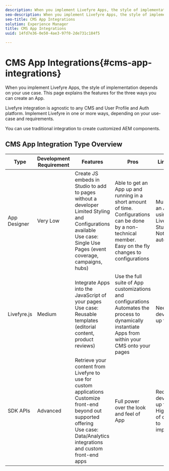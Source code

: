 ```yaml
---
description: When you implement Livefyre Apps, the style of implementation depends on your use case. This page explains the features for the three ways you can create an App.
seo-description: When you implement Livefyre Apps, the style of implementation depends on your use case. This page explains the features for the three ways you can create an App.
seo-title: CMS App Integrations
solution: Experience Manager
title: CMS App Integrations
uuid: 14fd7e36-0e50-4ae3-97f0-2de731c184f5

---
```


# CMS App Integrations{#cms-app-integrations}

When you implement Livefyre Apps, the style of implementation depends on your use case. This page explains the features for the three ways you can create an App.

Livefyre integration is agnostic to any CMS and User Profile and Auth platform. Implement Livefyre in one or more ways, depending on your use-case and requirements.

You can use traditional integration to create customized AEM components.

## CMS App Integration Type Overview

|Type|Development Requirement|Features|Pros|Limitations|
|--- |--- |--- |--- |--- |
|App Designer|Very Low|Create JS embeds in Studio to add to pages without a developer <br>Limited Styling and Configurations available </br>Use case: Single Use Pages (event coverage, campaigns, hubs)|Able to get an App up and running in a short amount of time. <br>Configurations can be done by a non-technical member. <br>Easy on the fly changes to configurations|Must create an App using Livefyre Studio first <br>Not automated|
|Livefyre.js|Medium|Integrate Apps into the JavaScript of your pages <br>Use case: Reusable templates (editorial content, product reviews)|Use the full suite of App customizations and configurations <br>Automates the process to dynamically instantiate Apps from within your CMS onto your pages|Need a developer up front.|
|SDK APIs|Advanced|Retrieve your content from Livefyre to use for custom applications <br>Customize front-end beyond out supported offering <br>Use case: Data/Analytics integrations and custom front-end apps|Full power over the look and feel of App|Requires development up front. <br>Higher level of dev effort to implement.|
